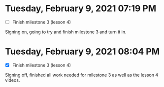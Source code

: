 # Tuesday, February  9, 2021 07:19 PM
- [ ] Finish milestone 3 (lesson 4)

Signing on, going to try and finish milestone 3 and turn it in. 

# Tuesday, February  9, 2021 08:04 PM
- [x] Finish milestone 3 (lesson 4)

Signing off, finished all work needed for milestone 3 as well as the lesson 4 videos. 